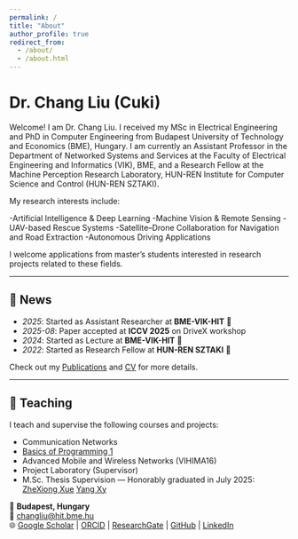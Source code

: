 ```yaml
---
permalink: /
title: "About"
author_profile: true
redirect_from: 
  - /about/
  - /about.html
---
```


# Dr. Chang Liu (Cuki)

Welcome! I am Dr. Chang Liu. I received my MSc in Electrical Engineering and PhD in Computer Engineering from Budapest University of Technology and Economics (BME), Hungary. I am currently an Assistant Professor in the Department of Networked Systems and Services at the Faculty of Electrical Engineering and Informatics (VIK), BME, and a Research Fellow at the Machine Perception Research Laboratory, HUN-REN Institute for Computer Science and Control (HUN-REN SZTAKI).

My research interests include:

-Artificial Intelligence & Deep Learning
-Machine Vision & Remote Sensing
-UAV-based Rescue Systems
-Satellite–Drone Collaboration for Navigation and Road Extraction
-Autonomous Driving Applications

I welcome applications from master’s students interested in research projects related to these fields.

---

## 🔹 News
- *2025*: Started as Assistant Researcher at **BME-VIK-HIT** 🎉  
- *2025-08*: Paper accepted at **ICCV 2025** on DriveX workshop
- *2024*: Started as Lecture at **BME-VIK-HIT** 🎉 
- *2022*: Started as Research Fellow at **HUN-REN SZTAKI** 🎉  

Check out my [Publications](/publications/) and [CV](/files/CV.pdf) for more details.

---

## 🔹 Teaching
I teach and supervise the following courses and projects:

- Communication Networks
- [Basics of Programming 1](https://www.eet.bme.hu/~nemeth/index/)
- Advanced Mobile and Wireless Networks (VIHIMA16)
- Project Laboratory (Supervisor)
- M.Sc. Thesis Supervision — Honorably graduated in July 2025:
  [ZheXiong Xue](https://scholar.google.com.hk/citations?user=_IlWDnEBVQ8C&hl=en&oi=sra)
  [Yang Xy](https://www.linkedin.com/in/ACoAAC-RGo0BIWqD0xU_9FITUvjoiq2-WzVfog8/)


📍 **Budapest, Hungary**  
📧 [changliu@hit.bme.hu](mailto:changliu@hit.bme.hu)  
🌐 [Google Scholar](https://scholar.google.com.hk/citations?user=-azXsEwAAAAJ&hl=en) | [ORCID](https://orcid.org/0000-0001-6610-5348) | [ResearchGate](https://www.researchgate.net/profile/Chang-Liu-367) | [GitHub](https://github.com/ChangLiu-bp) | [LinkedIn](https://www.linkedin.com/in/dr-chang-liu-9305a7180/)
